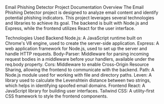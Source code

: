 Email Phishing Detector Project Documentation
Overview
The Email Phishing Detector project is designed to analyze email content and identify potential phishing indicators. This project leverages several technologies and libraries to achieve its goal. The backend is built with Node.js and Express, while the frontend utilizes React for the user interface.

Technologies Used
Backend
Node.js: A JavaScript runtime built on Chrome's V8 engine, used to create the server-side application.
Express: A web application framework for Node.js, used to set up the server and handle HTTP requests.
Body-Parser: Middleware for parsing incoming request bodies in a middleware before your handlers, available under the req.body property.
Cors: Middleware to enable Cross-Origin Resource Sharing, allowing the frontend to communicate with the backend.
Path: A Node.js module used for working with file and directory paths.
Leven: A library used to calculate the Levenshtein distance between two strings, which helps in identifying spoofed email domains.
Frontend
React: A JavaScript library for building user interfaces.
Tailwind CSS: A utility-first CSS framework to style the frontend components.